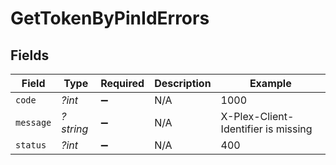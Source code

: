 # GetTokenByPinIdErrors


## Fields

| Field                               | Type                                | Required                            | Description                         | Example                             |
| ----------------------------------- | ----------------------------------- | ----------------------------------- | ----------------------------------- | ----------------------------------- |
| `code`                              | *?int*                              | :heavy_minus_sign:                  | N/A                                 | 1000                                |
| `message`                           | *?string*                           | :heavy_minus_sign:                  | N/A                                 | X-Plex-Client-Identifier is missing |
| `status`                            | *?int*                              | :heavy_minus_sign:                  | N/A                                 | 400                                 |